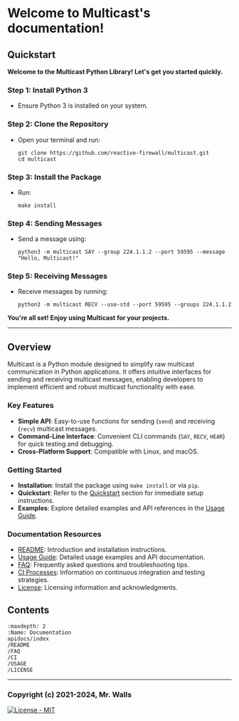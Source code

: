 # Welcome to Multicast's documentation!

## Quickstart

**Welcome to the Multicast Python Library! Let's get you started quickly.**

### Step 1: Install Python 3

* Ensure Python 3 is installed on your system.

### Step 2: Clone the Repository

* Open your terminal and run:

  ```shell
  git clone https://github.com/reactive-firewall/multicast.git
  cd multicast
  ```

### Step 3: Install the Package

* Run:
  ```shell
  make install
  ```

### Step 4: Sending Messages

* Send a message using:

  ```shell
  python3 -m multicast SAY --group 224.1.1.2 --port 59595 --message "Hello, Multicast!"
  ```

### Step 5: Receiving Messages

* Receive messages by running:

  ```shell
  python3 -m multicast RECV --use-std --port 59595 --groups 224.1.1.2
  ```

**You're all set! Enjoy using Multicast for your projects.**

---

## Overview

Multicast is a Python module designed to simplify raw multicast communication in Python
applications. It offers intuitive interfaces for sending and receiving multicast messages,
enabling developers to implement efficient and robust multicast functionality with ease.

### Key Features

* **Simple API**: Easy-to-use functions for sending (`send`) and receiving (`recv`) multicast
  messages.
* **Command-Line Interface**: Convenient CLI commands (`SAY`, `RECV`, `HEAR`) for quick testing
  and debugging.
* **Cross-Platform Support**: Compatible with Linux, and macOS.

### Getting Started

* **Installation**: Install the package using `make install` or via `pip`.
* **Quickstart**: Refer to the [Quickstart](#quickstart) section for immediate setup instructions.
* **Examples**: Explore detailed examples and API references in the [Usage Guide](./USAGE).

### Documentation Resources

* [README](./README): Introduction and installation instructions.
* [Usage Guide](./USAGE): Detailed usage examples and API documentation.
* [FAQ](./FAQ): Frequently asked questions and troubleshooting tips.
* [CI Processes](./CI): Information on continuous integration and testing strategies.
* [License](./LICENSE): Licensing information and acknowledgments.

## Contents

```{toctree}
:maxdepth: 2
:Name: Documentation
apidocs/index
/README
/FAQ
/CI
/USAGE
/LICENSE
```

---

### Copyright (c) 2021-2024, Mr. Walls

[![License - MIT](https://img.shields.io/github/license/reactive-firewall/multicast.svg?maxAge=3600)](https://github.com/reactive-firewall/multicast/blob/stable/LICENSE.md)
